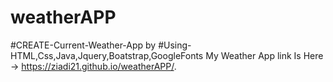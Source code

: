 # weatherAPP
#CREATE-Current-Weather-App by #Using-HTML,Css,Java,Jquery,Boatstrap,GoogleFonts My Weather App link Is Here  ->
 https://ziadi21.github.io/weatherAPP/.
